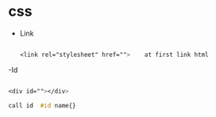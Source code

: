 # css

- Link
  ```css

  <link rel="stylesheet" href="">    at first link html

  ```
-Id
```css

<div id=""></div>

call id  #id name{}

```

